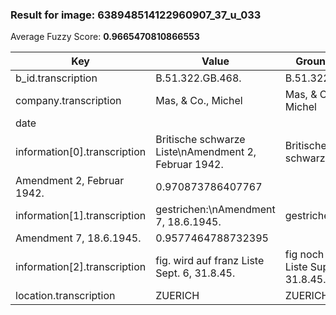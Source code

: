### Result for image: 638948514122960907_37_u_033
Average Fuzzy Score: **0.9665470810866553**
<small>

| Key | Value | Ground Truth | Score |
| --- | --- | --- | --- |
| b_id.transcription | B.51.322.GB.468. | B.51.322.GB.468. | 1.0 |
| company.transcription | Mas, & Co., Michel | Mas, & Co., Michel | 1.0 |
| date |  |  | 1.0 |
| information[0].transcription | Britische schwarze Liste\nAmendment 2, Februar 1942. | Britische schwarze Liste
Amendment 2, Februar 1942. | 0.970873786407767 |
| information[1].transcription | gestrichen:\nAmendment 7, 18.6.1945. | gestrichen:
Amendment 7, 18.6.1945. | 0.9577464788732395 |
| information[2].transcription | fig. wird auf franz Liste Sept. 6, 31.8.45. | fig noch auf franz Liste Suppl. 6, 31.8.45. | 0.8372093023255813 |
| location.transcription | ZUERICH | ZUERICH | 1.0 |

</small>
